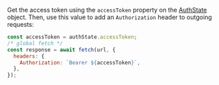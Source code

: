 Get the access token using the `accessToken` property on the [AuthState](https://github.com/okta/okta-react#authstate) object. Then, use this value to add an `Authorization` header to outgoing requests:

```javascript
const accessToken = authState.accessToken;
/* global fetch */
const response = await fetch(url, {
  headers: {
    Authorization: `Bearer ${accessToken}`,
  },
});
```
